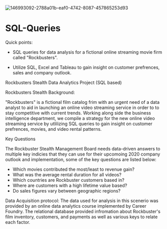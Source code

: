 ![146993092-2788a01b-eaf0-4742-8087-457865253d93](https://user-images.githubusercontent.com/33099127/149189555-5b952a98-0b02-41ab-a9df-37f567ec04ad.png)


# SQL-Queries
Quick points:

* SQL queries for data analysis for a fictional online streaming movie firm called "Rockbusters".

* Utilize SQL, Excel and Tableau to gain insight on customer prefrences, sales and company outlook. 


Rockbusters Stealth Data Analytics Project (SQL based)

Rockbusters Stealth Background:

"Rockbusters" is a fictional film catalog frim with an urgent need of a data analyst to aid in launching an online video streaming service in order to to stay competitive with current trends. Working along side the business intelligence department, we compile a strategy for the new online video streaming service by utlilizing SQL queries to gain insight on customer prefrences, movies, and video rental patterns. 

Key Questions

The Rockbuster Stealth Management Board needs data-driven answers to multiple key indicies that they can use for their upcomoing 2020 company outlook and implementation, some of the key questions are listed below:

* Which movies contributed the most/least to revenue gain?
* What was the average rental duration for all videos?
* Which countries are Rockbuster customers based in?
* Where are customers with a high lifetime value based?
* Do sales figures vary between geographic regions?

Data Acquisition protocol:
The data used for analysis in this scenerio was provided by an online data analytics course implemented by Career Foundry. The relational database provided infromation about Rockbuster's film inventory, customers, and payments as well as various keys to relate each factor. 

